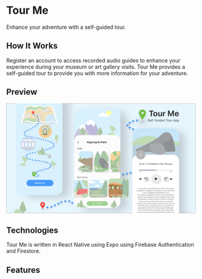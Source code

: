 # Tour Me
Enhance your adventure with a self-guided tour. 

## How It Works 
Register an account to access recorded audio guides to enhance your experience during your museum or art gallery visits. 
Tour Me provides a self-guided tour to provide you with more information for your adventure. 

## Preview 
![Tour Me Screens Banner](https://github.com/vchiuu/tour-me/blob/master/tour-me-banner.png "Tour Me Banner")

## Technologies
Tour Me is written in React Native using Expo using Firebase Authentication and Firestore. 

## Features